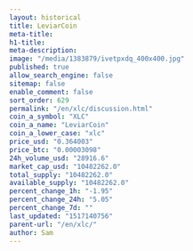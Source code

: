 ```yaml
---
layout: historical
title: LeviarCoin
meta-title: 
h1-title: 
meta-description: 
image: "/media/1383879/ivetpxdq_400x400.jpg"
published: true
allow_search_engine: false
sitemap: false
enable_comment: false
sort_order: 629
permalink: "/en/xlc/discussion.html"
coin_a_symbol: "XLC"
coin_a_name: "LeviarCoin"
coin_a_lower_case: "xlc"
price_usd: "0.364003"
price_btc: "0.00003098"
24h_volume_usd: "28916.6"
market_cap_usd: "10482262.0"
total_supply: "10482262.0"
available_supply: "10482262.0"
percent_change_1h: "-1.95"
percent_change_24h: "5.05"
percent_change_7d: ""
last_updated: "1517140756"
parent-url: "/en/xlc/"
author: Sam
---
```


